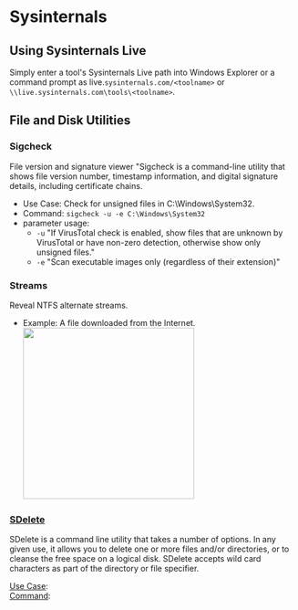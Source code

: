 # Sysinternals
## Using Sysinternals Live
Simply enter a tool's Sysinternals Live path into Windows Explorer or a command prompt as live.```sysinternals.com/<toolname>``` or ```\\live.sysinternals.com\tools\<toolname>```.

## File and Disk Utilities

### Sigcheck
File version and signature viewer
"Sigcheck is a command-line utility that shows file version number, timestamp information, and digital signature details, including certificate chains.<br>
- Use Case: Check for unsigned files in C:\Windows\System32.<br>
- Command: ```sigcheck -u -e C:\Windows\System32```<br>
- parameter usage:
    - `-u` "If VirusTotal check is enabled, show files that are unknown by VirusTotal or have non-zero detection, otherwise show only unsigned files."
    - `-e` "Scan executable images only (regardless of their extension)"<br>

### Streams
Reveal NTFS alternate streams.<br>
 - Example: A file downloaded from the Internet.<br>
    <img src="https://assets.tryhackme.com/additional/sysinternals/streams2.png" width="300"><br>

### [SDelete](https://learn.microsoft.com/en-us/sysinternals/downloads/sdelete)
SDelete is a command line utility that takes a number of options. In any given use, it allows you to delete one or more files and/or directories, or to cleanse the free space on a logical disk. SDelete accepts wild card characters as part of the directory or file specifier.<br>




<u>Use Case</u>: <br>
<u>Command</u>: <br>


